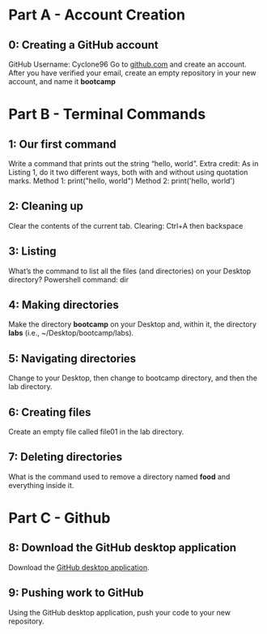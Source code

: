 # Part A - Account Creation


## 0: Creating a GitHub account
GitHub Username: Cyclone96
Go to [github.com](https://github.com/) and create an account. After you have verified your email, create an empty repository in your new account, and name it **bootcamp**

# Part B - Terminal Commands
  

## 1: Our first command

Write a command that prints out the string “hello, world”. Extra credit: As in Listing 1, do it two different ways, both with and without using quotation marks.
Method 1: print("hello, world")
Method 2: print('hello, world')

## 2: Cleaning up

Clear the contents of the current tab.
Clearing: Ctrl+A then backspace

## 3: Listing

What’s the command to list all the files (and directories) on your Desktop directory? 
Powershell command: dir

## 4: Making directories

Make the directory **bootcamp** on your Desktop and, within it, the directory **labs** (i.e., ~/Desktop/bootcamp/labs).


## 5: Navigating directories

Change to your Desktop, then change to bootcamp directory, and then the lab directory.


## 6: Creating files

Create an empty file called file01 in the lab directory. 


## 7: Deleting directories

What is the command used to remove a directory named **food** and everything inside it. 

# Part C - Github 

## 8: Download the GitHub desktop application

Download the [GitHub desktop application](https://desktop.github.com/).

## 9: Pushing work to GitHub

Using the GitHub desktop application, push your code to your new repository.
